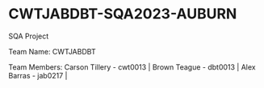 # CWTJABDBT-SQA2023-AUBURN
SQA Project

Team Name: CWTJABDBT

Team Members: Carson Tillery - cwt0013 |
              Brown Teague - dbt0013 |
              Alex Barras - jab0217 |

